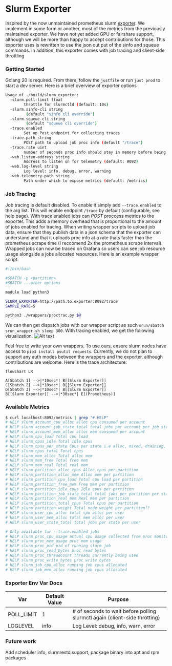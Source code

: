 # Slurm Exporter

Inspired by the now unmaintained prometheus slurm [exporter](https://github.com/vpenso/prometheus-slurm-exporter). We implement in some form or another, most of the
metrics from the previously maintained exporter. We have not yet added GPU or fairshare support, although we will be more than happy to accept contributions for those.
This exporter uses is rewritten to use the json out put of the sinfo and squeue commands. In addition, this exporter comes with job tracing and client-side throttling

### Getting Started
Golang 20 is required. From there, follow the `justfile` or run `just prod` to start a dev server. Here is a brief overview of exporter options

```bash
Usage of ./build/slurm_exporter:
  -slurm.poll-limit float
        throttle for slurmctld (default: 10s)
  -slurm.sinfo-cli string
         (default "sinfo cli override")
  -slurm.squeue-cli string
         (default "squeue cli override")
  -trace.enabled
        Set up Post endpoint for collecting traces
  -trace.path string
        POST path to upload job proc info (default "/trace")
  -trace.rate uint
        number of seconds proc info should stay in memory before being marked as stale
  -web.listen-address string
        Address to listen on for telemetry (default: 9092)
  -web.log-level string
        Log level: info, debug, error, warning
  -web.telemetry-path string
        Path under which to expose metrics (default: /metrics)
```

### Job Tracing
Job tracing is default disabled. To enable it simply add `--trace.enabled` to the arg list. This will enable endpoint `/trace` by default (configurable, see help page).
With trace enabled jobs can _POST_ proccess metrics to the exporter. This adds a memory overhead that is proportional to the amount of jobs enabled for tracing.
When writing wrapper scripts to upload job data, ensure that they publish data in a json schema that the exporter can understand and that it uploads proc info at a rate thats faster than the prometheus scrape time (I reccomend 2x the prometheus scrape interval). Wrapped jobs can now be traced on Grafana so users can see job resource usage
alongside a jobs allocated resources. Here is an example wrapper script:

```bash
#!/bin/bash

#SBATCH -p <partition>
#SBATCH ...other options

module load python3

SLURM_EXPORTER=http://path.to.exporter:8092/trace
SAMPLE_RATE=5

python3 ./wrappers/proctrac.py $@
```

We can then get dispatch jobs with our wrapper script as such `srun/sbatch srun_wrapper.sh sleep 300`. With tracing enabled, we get the following visualization.
![Alt text](<images/trace_example.png>)


Feel free to write your own wrappers. To use ours, ensure slurm nodes have access to `pip3 install psutil requests`. Currently, we do not plan to support any auth modes between the wrappers and the exporter, although contributions are welcome.
Here is the trace architecture:
```mermaid
flowchart LR

A[Sbatch 1] -->|*10sec*| B[[Slurm Exporter]]
C[Sbatch 2] -->|*10sec*| B[[Slurm Exporter]]
D[Sbatch 3] -->|*10sec*| B[[Slurm Exporter]]
B[[Slurm Exporter]] -->|*30sec*| E[(Prometheus)]
```

### Available Metrics
```bash
$ curl localhost:8092/metrics | grep "# HELP"
# HELP slurm_account_cpu_alloc alloc cpu consumed per account
# HELP slurm_account_job_state_total total jobs per account per job state
# HELP slurm_account_mem_alloc alloc mem consumed per account
# HELP slurm_cpu_load Total cpu load
# HELP slurm_cpus_idle Total idle cpus
# HELP slurm_cpus_per_state Cpus per state i.e alloc, mixed, draining, etc.
# HELP slurm_cpus_total Total cpus
# HELP slurm_mem_alloc Total alloc mem
# HELP slurm_mem_free Total free mem
# HELP slurm_mem_real Total real mem
# HELP slurm_partition_alloc_cpus Alloc cpus per partition
# HELP slurm_partition_alloc_mem Alloc mem per partition
# HELP slurm_partition_cpu_load Total cpu load per partition
# HELP slurm_partition_free_mem Free mem per partition
# HELP slurm_partition_idle_cpus Idle cpus per partition
# HELP slurm_partition_job_state_total total jobs per partition per state
# HELP slurm_partition_real_mem Real mem per partition
# HELP slurm_partition_total_cpus Total cpus per partition
# HELP slurm_partition_weight Total node weight per partition??
# HELP slurm_user_cpu_alloc total cpu alloc per user
# HELP slurm_user_mem_alloc total mem alloc per user
# HELP slurm_user_state_total total jobs per state per user

# Only available for --trace.enabled jobs
# HELP slurm_proc_cpu_usage actual cpu usage collected from proc monitor
# HELP slurm_proc_mem_usage proc mem usage
# HELP slurm_proc_pid pid of running slurm job
# HELP slurm_proc_read_bytes proc read bytes
# HELP slurm_proc_threadcount threads currently being used
# HELP slurm_proc_write_bytes proc write bytes
# HELP slurm_job_cpu_alloc running job cpus allocated
# HELP slurm_job_mem_alloc running job cpus allocated
```

### Exporter Env Var Docs

| Var        | Default Value | Purpose                                                                     |
|------------|---------------|-----------------------------------------------------------------------------|
| POLL_LIMIT | 1             | # of seconds to wait before polling slurmctl again (client-side throtting)  |
| LOGLEVEL   | info          | Log Level: debug, info, warn, error                                         |


### Future work
Add scheduler info, slurmrestd support, package binary into apt and rpm packages
